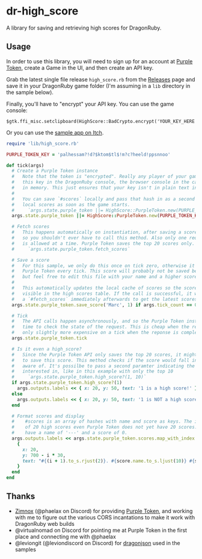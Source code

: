 # dr-high_score

A library for saving and retrieving high scores for DragonRuby.

## Usage

In order to use this library, you will need to sign up for an account at [Purple Token](https://purpletoken.com/), create a Game in the UI, and then create an API key.

Grab the latest single file release `high_score.rb` from the [Releases](https://github.com/marcheiligers/dr-high_score/releases) page and save it in your DragonRuby game folder (I'm assuming in a `lib` directory in the sample below).

Finally, you'll have to "encrypt" your API key. You can use the game console:

```
$gtk.ffi_misc.setclipboard(HighScore::BadCrypto.encrypt('YOUR_KEY_HERE'))
```

Or you can use the [sample app on Itch](https://fascinationworks.itch.io/dr-high-score?secret=h9NIxJGh6Isp10sy4s75xCAM).


```ruby
require 'lib/high_score.rb'

PURPLE_TOKEN_KEY = 'palhessam?!d?$ktom$tl$!m?c?heeld!ppsnnoo'

def tick(args)
  # Create a Purple Token instance
  #   Note that the token is "encrypted". Really any player of your game can easily discover
  #   this key in the DragonRuby console, the browser console in the case of a web build, or
  #   in memory. This just ensures that your key isn't in plain text in your repo.
  #
  #   You can save `#scores` locally and pass that hash in as a second parameter so you have
  #   local scores as soon as the game starts.
  #     `args.state.purple_token ||= HighScore::PurpleToken.new(PURPLE_TOKEN_KEY, scores)`
  args.state.purple_token ||= HighScore::PurpleToken.new(PURPLE_TOKEN_KEY)

  # Fetch scores
  #   This happens automatically on instantiation, after saving a score, and periodically,
  #   so you shouldn't ever have to call this method. Also only one request to fetch scores
  #   is allowed at a time. Purple Token saves the top 20 scores only.
  #     `args.state.purple_token.fetch_scores`

  # Save a score
  #   For this sample, we only do this once on tick zero, otherwise it will send a request to
  #   Purple Token every tick. This score will probably not be saved because it's too low,
  #   but feel free to edit this file with your name and a higher score to see how it works.
  #
  #   This automatically updates the local cache of scores so the score is immediately
  #   visible in the high scores table. If the call is successful, it will attempt to initiate
  #   a `#fetch_scores` immediately afterwards to get the latest scores (see above).
  args.state.purple_token.save_score('Marc', 1) if args.tick_count == 0

  # Tick
  #   The API calls happen asynchronously, and so the Purple Token instance need to be given
  #   time to check the state of the request. This is cheap when the request is in flight, and
  #   only slightly more expensive on a tick when the reponse is completed and needs to be parsed.
  args.state.purple_token.tick

  # Is it even a high_score?
  #   Since the Purple Token API only saves the top 20 scores, it might not even make sense to try
  #   to save this score. This method checks if the score would fall into the scores we are locally
  #   aware of. It's possilbe to pass a second paramter indicating the number of scores you're
  #   interested in, like in this example with only the top 10
  #     `args.state.purple_token.high_score?(1, 10)`
  if args.state.purple_token.high_score?(1)
    args.outputs.labels << { x: 20, y: 50, text: '1 is a high score!' }
  else
    args.outputs.labels << { x: 20, y: 50, text: '1 is NOT a high score!' }
  end

  # Format scores and display
  #    #scores is an array of hashes with name and score as keys. The instance will maintain a list
  #    of 20 high scores even Purple Token does not yet have 20 scores. The additional scores will
  #    have a name of '---' and a score of 0.
  args.outputs.labels << args.state.purple_token.scores.map_with_index do |score, i|
    {
      x: 20,
      y: 700 - i * 30,
      text: "#{(i + 1).to_s.rjust(2)}. #{score.name.to_s.ljust(10)} #{score.score.to_s.rjust(5, '0')}"
    }
  end
end
```

## Thanks

* [Zimnox](https://zimnox.com/) (@phaelax on Discord) for providing [Purple Token](https://purpletoken.com/), and working with me to figure out the various CORS incantations to make it work with DragonRuby web builds
* @virtualnomad on Discord for pointing me at Purple Token in the first place and connecting me with @phaelax
* @leviongit (@leviondiscord on Discord) for [dragonjson](https://github.com/leviongit/dragonjson) used in the samples

